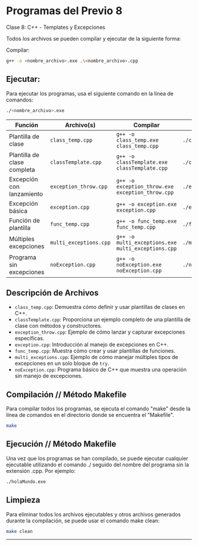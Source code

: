 # Programas del Previo 8

Clase 8: C++ - Templates y Excepciones

Todos los archivos se pueden compilar y ejecutar de la siguiente forma:

Compilar:

```bash
g++ -o <nombre_archivo>.exe .\<nombre_archivo>.cpp
```

## Ejecutar:

Para ejecutar los programas, usa el siguiente comando en la línea de comandos:

```bash
./<nombre_archivo>.exe
```



| Función                          | Archivo(s)                  | Compilar                                         | Ejecutar                                 |
| -------------------------------- | --------------------------- | ------------------------------------------------ | ---------------------------------------- |
| Plantilla de clase               | `class_temp.cpp`            | `g++ -o class_temp.exe class_temp.cpp`           | `./class_temp.exe`                       |
| Plantilla de clase completa      | `classTemplate.cpp`         | `g++ -o classTemplate.exe classTemplate.cpp`     | `./classTemplate.exe`                    |
| Excepción con lanzamiento        | `exception_throw.cpp`       | `g++ -o exception_throw.exe exception_throw.cpp` | `./exception_throw.exe`                  |
| Excepción básica                 | `exception.cpp`             | `g++ -o exception.exe exception.cpp`             | `./exception.exe`                        |
| Función de plantilla             | `func_temp.cpp`             | `g++ -o func_temp.exe func_temp.cpp`             | `./func_temp.exe`                        |
| Múltiples excepciones            | `multi_exceptions.cpp`      | `g++ -o multi_exceptions.exe multi_exceptions.cpp`| `./multi_exceptions.exe`                |
| Programa sin excepciones         | `noException.cpp`           | `g++ -o noException.exe noException.cpp`         | `./noException.exe`                      |

## Descripción de Archivos

- `class_temp.cpp`: Demuestra cómo definir y usar plantillas de clases en C++.
- `classTemplate.cpp`: Proporciona un ejemplo completo de una plantilla de clase con métodos y constructores.
- `exception_throw.cpp`: Ejemplo de cómo lanzar y capturar excepciones específicas.
- `exception.cpp`: Introducción al manejo de excepciones en C++.
- `func_temp.cpp`: Muestra cómo crear y usar plantillas de funciones.
- `multi_exceptions.cpp`: Ejemplo de cómo manejar múltiples tipos de excepciones en un solo bloque de `try`.
- `noException.cpp`: Programa básico de C++ que muestra una operación sin manejo de excepciones.


## Compilación // Método Makefile

Para compilar todos los programas, se ejecuta el comando "make" desde la línea de comandos en el directorio donde se encuentra el "Makefile".

```bash
make
```

## Ejecución // Método Makefile

Una vez que los programas se han compilado, se puede ejecutar cualquier ejecutable utilizando el comando ./ seguido del nombre del programa sin la extensión .cpp. Por ejemplo:

```bash
./holaMundo.exe
```

## Limpieza

Para eliminar todos los archivos ejecutables y otros archivos generados durante la compilación, se puede usar el comando make clean:

```bash
make clean
```

---
